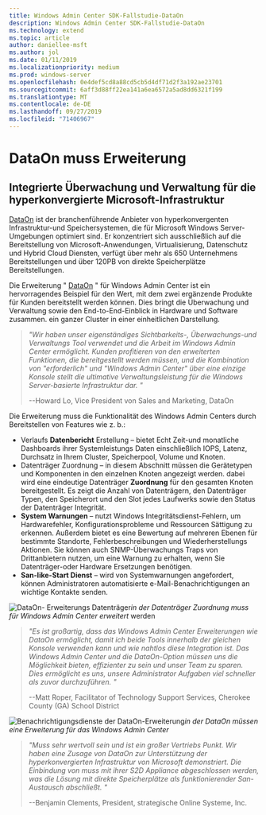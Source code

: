 ```yaml
---
title: Windows Admin Center SDK-Fallstudie-DataOn
description: Windows Admin Center SDK-Fallstudie-DataOn
ms.technology: extend
ms.topic: article
author: daniellee-msft
ms.author: jol
ms.date: 01/11/2019
ms.localizationpriority: medium
ms.prod: windows-server
ms.openlocfilehash: 0e4def5cd8a88cd5cb5d4df71d2f3a192ae23701
ms.sourcegitcommit: 6aff3d88ff22ea141a6ea6572a5ad8dd6321f199
ms.translationtype: MT
ms.contentlocale: de-DE
ms.lasthandoff: 09/27/2019
ms.locfileid: "71406967"
---
```

# <a name="dataon-must-extension"></a>DataOn muss Erweiterung

## <a name="integrated-monitoring-and-management-for-microsoft-hyper-converged-infrastructure"></a>Integrierte Überwachung und Verwaltung für die hyperkonvergierte Microsoft-Infrastruktur

[DataOn](http://www.dataonstorage.com/) ist der branchenführende Anbieter von hyperkonvergenten Infrastruktur-und Speichersystemen, die für Microsoft Windows Server-Umgebungen optimiert sind. Er konzentriert sich ausschließlich auf die Bereitstellung von Microsoft-Anwendungen, Virtualisierung, Datenschutz und Hybrid Cloud Diensten, verfügt über mehr als 650 Unternehmens Bereitstellungen und über 120PB von direkte Speicherplätze Bereitstellungen.

Die Erweiterung " [DataOn](http://www.dataonstorage.com/must) " für Windows Admin Center ist ein hervorragendes Beispiel für den Wert, mit dem zwei ergänzende Produkte für Kunden bereitstellt werden können. Dies bringt die Überwachung und Verwaltung sowie den End-to-End-Einblick in Hardware und Software zusammen. ein ganzer Cluster in einer einheitlichen Darstellung.

> <cite>"Wir haben unser eigenständiges Sichtbarkeits-, Überwachungs-und Verwaltungs Tool verwendet und die Arbeit im Windows Admin Center ermöglicht. Kunden profitieren von den erweiterten Funktionen, die bereitgestellt werden müssen, und die Kombination von "erforderlich" und "Windows Admin Center" über eine einzige Konsole stellt die ultimative Verwaltungsleistung für die Windows Server-basierte Infrastruktur dar. "</cite>
>
> --Howard Lo, Vice President von Sales and Marketing, DataOn

Die Erweiterung muss die Funktionalität des Windows Admin Centers durch Bereitstellen von Features wie z. b.:
- Verlaufs **Datenbericht** Erstellung – bietet Echt Zeit-und monatliche Dashboards ihrer Systemleistungs Daten einschließlich IOPS, Latenz, Durchsatz in Ihrem Cluster, Speicherpool, Volume und Knoten.
- Datenträger Zuordnung – in diesem Abschnitt müssen die Gerätetypen und Komponenten in den einzelnen Knoten angezeigt werden. dabei wird eine eindeutige Datenträger **Zuordnung** für den gesamten Knoten bereitgestellt. Es zeigt die Anzahl von Datenträgern, den Datenträger Typen, den Speicherort und den Slot jedes Laufwerks sowie den Status der Datenträger Integrität.
- **System Warnungen** – nutzt Windows Integritätsdienst-Fehlern, um Hardwarefehler, Konfigurationsprobleme und Ressourcen Sättigung zu erkennen. Außerdem bietet es eine Bewertung auf mehreren Ebenen für bestimmte Standorte, Fehlerbeschreibungen und Wiederherstellungs Aktionen. Sie können auch SNMP-Überwachungs Traps von Drittanbietern nutzen, um eine Warnung zu erhalten, wenn Sie Datenträger-oder Hardware Ersetzungen benötigen.
- **San-like-Start Dienst** – wird von Systemwarnungen angefordert, können Administratoren automatisierte e-Mail-Benachrichtigungen an wichtige Kontakte senden.

![DataOn-](../../media/extend-case-study-dataon/dataon-1.png)
Erweiterungs Datenträger*in der Datenträger Zuordnung muss für Windows Admin Center erweitert* werden

> <cite>"Es ist großartig, dass das Windows Admin Center Erweiterungen wie DataOn ermöglicht, damit ich beide Tools innerhalb der gleichen Konsole verwenden kann und wie nahtlos diese Integration ist. Das Windows Admin Center und die DataOn-Option müssen uns die Möglichkeit bieten, effizienter zu sein und unser Team zu sparen. Dies ermöglicht es uns, unsere Administrator Aufgaben viel schneller als zuvor durchzuführen. "</cite>
>
> --Matt Roper, Facilitator of Technology Support Services, Cherokee County (GA) School District

![Benachrichtigungsdienste der](../../media/extend-case-study-dataon/dataon-2.png)
DataOn-Erweiterung*in der DataOn müssen eine Erweiterung für das Windows Admin Center*

> <cite>"Muss sehr wertvoll sein und ist ein großer Vertriebs Punkt. Wir haben eine Zusage von DataOn zur Unterstützung der hyperkonvergierten Infrastruktur von Microsoft demonstriert. Die Einbindung von muss mit ihrer S2D Appliance abgeschlossen werden, was die Lösung mit direkte Speicherplätze als funktionierender San-Austausch abschließt. "</cite>
>
> --Benjamin Clements, President, strategische Online Systeme, Inc.
